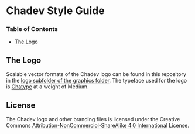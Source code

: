 # Chadev Style Guide #

### Table of Contents ###

* [The Logo](#the-logo)

## The Logo ##

Scalable vector formats of the Chadev logo can be found in this repository in the [logo subfolder of the graphics folder](https://github.com/chadev/style-guide/tree/master/Graphics/Logo). The typeface used for the logo is [Chatype](http://chatype.com) at a weight of Medium.

## License ##

The Chadev logo and other branding files is licensed under the Creative Commons
[Attribution-NonCommerciol-ShareAlike 4.0
International](http://creativecommons.org/licenses/by-nc-sa/4.0/) License.
